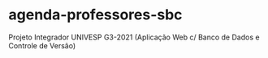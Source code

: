 # agenda-professores-sbc
Projeto Integrador UNIVESP G3-2021 (Aplicação Web c/ Banco de Dados e Controle de Versão)
